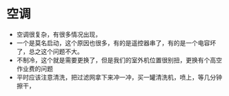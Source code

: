 # 空调
- 空调很复杂，有很多情况出现，
- 一个是莫名启动，这个原因也很多，有的是遥控器串了，有的是一个电容坏了，总之这个问题不大。
- 不制冷，这个就是需要更换了，但是我们的室外机位置很别扭，更换有个高空作业费的问题
- 平时应该注意清洗，把过滤网拿下来冲一冲，买一罐清洗机，喷上，等几分钟擦干，